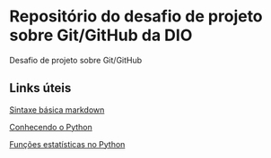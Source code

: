 # Repositório do desafio de projeto sobre Git/GitHub da DIO 
Desafio de projeto sobre  Git/GitHub

## Links úteis
[Sintaxe básica markdown](https://www.markdownguide.org/basic-syntax/)

[Conhecendo o Python](https://www.python.org/doc/)

[Funções estatísticas no Python](https://docs.python.org/pt-br/3/library/statistics.html)
